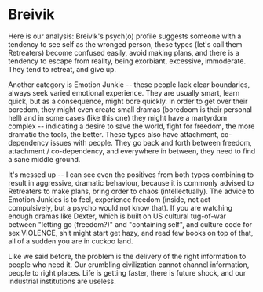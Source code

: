 # Breivik

Here is our analysis: Breivik's psych(o) profile suggests someone with a tendency to see self as the wronged person, these types (let's call them Retreaters) become confused easily, avoid making plans, and there is a tendency to escape from reality, being exorbiant, excessive, immoderate. They tend to retreat, and give up.

Another category is Emotion Junkie -- these people lack clear boundaries, always seek varied emotional experience. They are usually smart, learn quick, but as a consequence, might bore quickly. In order to get over their boredom, they might even create small dramas (boredoom is their personal hell) and in some cases (like this one) they might have a martyrdom complex -- indicating a desire to save the world, fight for freedom, the more dramatic the tools, the better. These types also have attachment, co-dependency issues with people. They go back and forth between freedom, attachment / co-dependency, and everywhere in between, they need to find a sane middle ground.

It's messed up -- I can see even the positives from both types combining to result in aggressive, dramatic behaviour, because it is commonly advised to Retreaters to make plans, bring order to chaos (intellectually). The advice to Emotion Junkies is to feel, experience freedom (inside, not act compulsively, but a psycho would not know that). If you are watching enough dramas like Dexter, which is built on US cultural tug-of-war between "letting go (freedom?)" and "containing self", and culture code for sex VIOLENCE, shit might start get hazy, and read few books on top of that, all of a sudden you are in cuckoo land.

Like we said before, the problem is the delivery of the right information to people who need it. Our crumbling civilization cannot channel information, people to right places. Life is getting faster, there is future shock, and our industrial institutions are useless.
